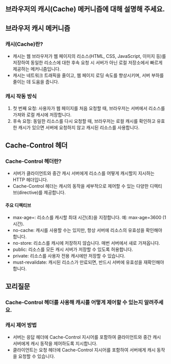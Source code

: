 ## 브라우저의 캐시(Cache) 메커니즘에 대해 설명해 주세요.

## 브라우저 캐시 메커니즘

### 캐시(Cache)란?

- 캐시는 웹 브라우저가 웹 페이지의 리소스(HTML, CSS, JavaScript, 이미지 등)를 저장하여 동일한 리소스에 대한 후속 요청 시 서버가 아닌 로컬 저장소에서 빠르게 제공하는 메커니즘입니다.
- 캐시는 네트워크 트래픽을 줄이고, 웹 페이지 로딩 속도를 향상시키며, 서버 부하를 줄이는 데 도움을 줍니다.

### 캐시 작동 방식

1. 첫 번째 요청: 사용자가 웹 페이지를 처음 요청할 때, 브라우저는 서버에서 리소스를 가져와 로컬 캐시에 저장합니다.
2. 후속 요청: 동일한 리소스를 다시 요청할 때, 브라우저는 로컬 캐시를 확인하고 유효한 캐시가 있으면 서버에 요청하지 않고 캐시된 리소스를 사용합니다.

## Cache-Control 헤더

### Cache-Control 헤더란?

- 서버가 클라이언트와 중간 캐시 서버에게 리소스를 어떻게 캐시할지 지시하는 HTTP 헤더입니다.
- Cache-Control 헤더는 캐시의 동작을 세부적으로 제어할 수 있는 다양한 디렉티브(directive)를 제공합니다.

#### 주요 디렉티브

- max-age=<seconds>: 리소스를 캐시할 최대 시간(초)을 지정합니다. 예: max-age=3600 (1시간).
- no-cache: 캐시를 사용할 수는 있지만, 항상 서버에 리소스의 유효성을 확인해야 합니다.
- no-store: 리소스를 캐시에 저장하지 않습니다. 매번 서버에서 새로 가져옵니다.
- public: 리소스를 모든 캐시 서버가 저장할 수 있도록 허용합니다.
- private: 리소스를 사용자 전용 캐시에만 저장할 수 있습니다.
- must-revalidate: 캐시된 리소스가 만료되면, 반드시 서버에 유효성을 재확인해야 합니다.

## 꼬리질문

### Cache-Control 헤더를 사용해 캐시를 어떻게 제어할 수 있는지 알려주세요.

### 캐시 제어 방법

- 서버는 응답 헤더에 Cache-Control 지시어를 포함하여 클라이언트와 중간 캐시 서버에게 캐시 동작을 제어하도록 지시합니다.
- 클라이언트는 요청 헤더에 Cache-Control 지시어를 포함하여 서버에게 캐시 동작을 요청할 수 있습니다.
